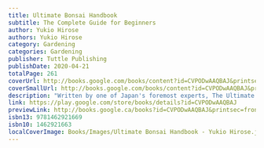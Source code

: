 ```yaml
---
title: Ultimate Bonsai Handbook
subtitle: The Complete Guide for Beginners
author: Yukio Hirose
authors: Yukio Hirose
category: Gardening
categories: Gardening
publisher: Tuttle Publishing
publishDate: 2020-04-21
totalPage: 261
coverUrl: http://books.google.com/books/content?id=CVPODwAAQBAJ&printsec=frontcover&img=1&zoom=1&edge=curl&source=gbs_api
coverSmallUrl: http://books.google.com/books/content?id=CVPODwAAQBAJ&printsec=frontcover&img=1&zoom=5&edge=curl&source=gbs_api
description: "Written by one of Japan's foremost experts, The Ultimate Bonsai Handbook provides a complete overview of every aspect of bonsai gardening. Over 1,000 photos demonstrate each step involved in raising and caring for 70 types of bonsai, supporting the book's &quot;learn by imitation and observation&quot; approach. This detailed book will serve as a timeless reference to cultivating pines, maples, flowering and fruit bearing trees and many other varieties. This practical, comprehensive bonsai guide includes information about: Types of bonsai and how to choose them Basic tree shapes and how to display them Tools, soils, and containers Transplanting, root trimming, watering and fertilizing Propagation, pruning, wiring and support And much more!"
link: https://play.google.com/store/books/details?id=CVPODwAAQBAJ
previewLink: http://books.google.ca/books?id=CVPODwAAQBAJ&printsec=frontcover&dq=the+ultimate+bonsai+handbook&hl=&as_pt=BOOKS&cd=1&source=gbs_api
isbn13: 9781462921669
isbn10: 1462921663
localCoverImage: Books/Images/Ultimate Bonsai Handbook - Yukio Hirose.jpg
---
```

